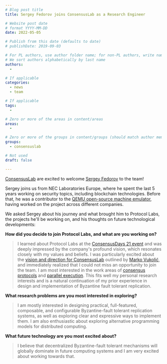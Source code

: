 ```yaml
---
# Blog post title
title: Sergey Fedorov joins ConsensusLab as a Research Engineer

# Website post date
# format YYYY-MM-DD
date: 2022-05-05

# Publish from this date (defaults to date)
# publishDate: 2019-09-03

# For PL authors, use author folder name; for non-PL authors, write name as in paper within ""
# We sort authors alphabetically by last name
authors:
  - 

# If applicable
categories:
  - news
  - team

# If applicable
tags:
  -

# Zero or more of the areas in content/areas
areas:
  -

# Zero or more of the groups in content/groups (should match author membership)
groups:
  - consensuslab

# Not used
draft: false

---
```


[ConsensusLab](/groups/consensuslab/) are excited to welcome [Sergey Fedorov](/authors/sergey-fedorov) to the team!

Sergey joins us from NEC Laboratories Europe, where he spent the last 5 years working on security topics, including blockchain technologies. Before that, he was a contributor to the [QEMU open-source machine emulator](https://www.qemu.org/), having worked on the project across different companies.

We asked Sergey about his journey and what brought him to Protocol Labs, the projects he'll be working on, and his thoughts on future technological developments:

**How did you decide to join Protocol Labs, and what are you working on?**

> I learned about Protocol Labs at the [ConsensusDays 21 event](/sites/consensusday21/) and was deeply impressed by the company's profound vision, which resonates closely with my values and beliefs. I was particularly excited about the [vision and direction for ConsensusLab](https://www.youtube.com/watch?v=UJwPyo2c_7k&list=PLhuBigpl7lqsq-WnYIHmds7oSqULOQU4x&index=1) outlined by [Marko Vukolić](/authors/marko-vukolic/), and immediately realized that I could not miss an opportunity to join the team. I am most interested in the work areas of [consensus protocols](https://github.com/protocol/ConsensusLab/issues/2) and [parallel execution](https://github.com/protocol/ConsensusLab/issues/1). This fits well my personal research interests and is a natural continuation of my prior experience in design and implementation of Byzantine fault tolerant replication.

**What research problems are you most interested in exploring?**

> I am mostly interested in designing practical, full-featured, composable, and configurable Byzantine-fault tolerant replication systems, as well as exploring clear and expressive ways to implement them. I am also enthusiastic about exploring alternative programming models for distributed computing.

**What future technology are you most excited about?**

> I believe that decentralized Byzantine-fault tolerant mechanisms will globally dominate in future computing systems and I am very excited about working towards that.
